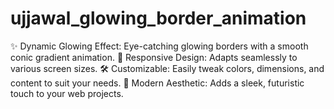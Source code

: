 # ujjawal_glowing_border_animation
✨ Dynamic Glowing Effect: Eye-catching glowing borders with a smooth conic gradient animation. 📱 Responsive Design: Adapts seamlessly to various screen sizes. 🛠️ Customizable: Easily tweak colors, dimensions, and content to suit your needs. 🌟 Modern Aesthetic: Adds a sleek, futuristic touch to your web projects.
